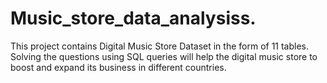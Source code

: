 # Music_store_data_analysiss.
This project contains Digital Music Store Dataset in the form of 11 tables. Solving the questions using SQL queries will help the digital music store to boost and expand its business in different countries.

